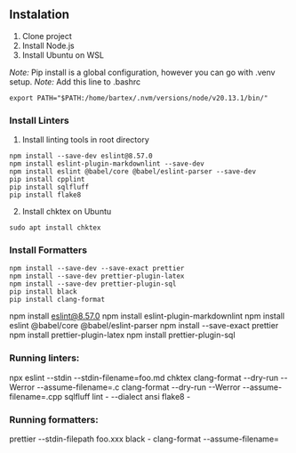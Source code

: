 ## Instalation
1. Clone project
2. Install Node.js
3. Install Ubuntu on WSL

*Note:* Pip install is a global configuration, however you can go with .venv setup.
*Note:* Add this line to .bashrc 
```
export PATH="$PATH:/home/bartex/.nvm/versions/node/v20.13.1/bin/"
```

### Install Linters
1. Install linting tools in root directory
   
```
npm install --save-dev eslint@8.57.0
npm install eslint-plugin-markdownlint --save-dev
npm install eslint @babel/core @babel/eslint-parser --save-dev
pip install cpplint
pip install sqlfluff
pip install flake8
```

2. Install chktex on Ubuntu
```
sudo apt install chktex
```

### Install Formatters
```
npm install --save-dev --save-exact prettier
npm install --save-dev prettier-plugin-latex
npm install --save-dev prettier-plugin-sql
pip install black
pip install clang-format
```

npm install eslint@8.57.0
npm install eslint-plugin-markdownlint
npm install eslint @babel/core @babel/eslint-parser
npm install --save-exact prettier
npm install prettier-plugin-latex
npm install prettier-plugin-sql


### Running linters:
npx eslint --stdin --stdin-filename=foo.md
chktex
clang-format --dry-run --Werror --assume-filename=.c
clang-format --dry-run --Werror --assume-filename=.cpp
sqlfluff lint - --dialect ansi
flake8 -


### Running formatters:
prettier --stdin-filepath foo.xxx
black -
clang-format --assume-filename=<string> 
